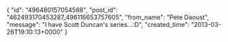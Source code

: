  {
   "id": "496480157054588",
   "post_id": "462493170453287_496116653757605",
   "from_name": "Pete Daoust",
   "message": "I have Scott Duncan's series...:D",
   "created_time": "2013-03-26T19:10:13+0000"
 }

